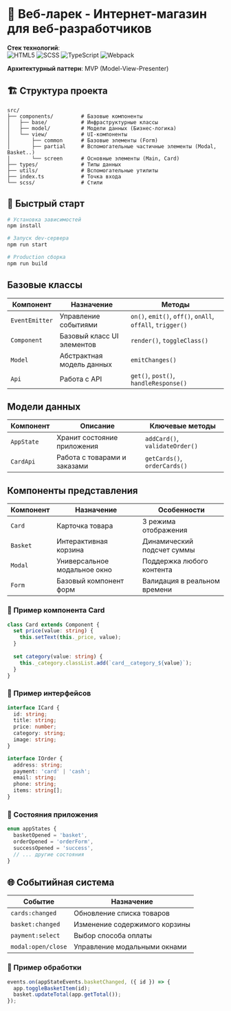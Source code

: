 



# 🛒 Веб-ларек - Интернет-магазин для веб-разработчиков

**Стек технологий**:  
![HTML5](https://img.shields.io/badge/-HTML5-E34F26?logo=html5&logoColor=white) 
![SCSS](https://img.shields.io/badge/-SCSS-CC6699?logo=sass&logoColor=white)
![TypeScript](https://img.shields.io/badge/-TypeScript-3178C6?logo=typescript&logoColor=white)
![Webpack](https://img.shields.io/badge/-Webpack-8DD6F9?logo=webpack&logoColor=black)

**Архитектурный паттерн**: MVP (Model-View-Presenter)

## 🏗 Структура проекта
```
src/
├── components/         # Базовые компоненты
│   ├── base/           # Инфраструктурные классы
│   ├── model/          # Модели данных (Бизнес-логика)
│   └── view/           # UI-компоненты
│       ├── common      # Базовые элементы (Form)
│       ├── partial     # Вспомогательные частичные элементы (Modal, Basket..)
│       └── screen      # Основные элементы (Main, Card)
├── types/              # Типы данных
├── utils/              # Вспомогательные утилиты
├── index.ts            # Точка входа
└── scss/               # Стили 
```

## 🚀 Быстрый старт

```bash
# Установка зависимостей
npm install

# Запуск dev-сервера
npm run start

# Production сборка
npm run build
```

## Базовые классы

| Компонент          | Назначение                          | Методы                     |
|--------------------|-------------------------------------|----------------------------|
| `EventEmitter`     | Управление событиями                | `on()`, `emit()`, `off()`, `onAll`, `offAll`, `trigger()`  |
| `Component`        | Базовый класс UI элементов          | `render()`, `toggleClass()`|
| `Model`            | Абстрактная модель данных           | `emitChanges()`            |
| `Api`              | Работа с API                        | `get()`, `post()`, `handleResponse()` |

## Модели данных

| Компонент       | Описание                              | Ключевые методы               |
|-----------------|---------------------------------------|-------------------------------|
| `AppState`      | Хранит состояние приложения          | `addCard()`, `validateOrder()`|
| `CardApi`       | Работа с товарами и заказами          | `getCards()`, `orderCards()`  |

## Компоненты представления

| Компонент       | Назначение                          | Особенности                  |
|-----------------|-------------------------------------|------------------------------|
| `Card`          | Карточка товара                     | 3 режима отображения         |
| `Basket`        | Интерактивная корзина               | Динамический подсчет суммы   |
| `Modal`         | Универсальное модальное окно        | Поддержка любого контента    |
| `Form`          | Базовый компонент форм              | Валидация в реальном времени |

### 🎯 Пример компонента Card

```typescript
class Card extends Component {
  set price(value: string) {
    this.setText(this._price, value); 
  }
  
  set category(value: string) {
    this._category.classList.add(`card__category_${value}`);
  }
}
```

### 🎯 Пример интерфейсов

```typescript
interface ICard {
  id: string;
  title: string;
  price: number;
  category: string;
  image: string;
}

interface IOrder {
  address: string;
  payment: 'card' | 'cash';
  email: string;
  phone: string;
  items: string[];
}
```

### 🎯 Состояния приложения

```typescript
enum appStates {
  basketOpened = 'basket',
  orderOpened = 'orderForm',
  successOpened = 'success',
  // ... другие состояния
}
```

## 🌐 Событийная система

| Событие                 | Назначение                                  |
|-------------------------|---------------------------------------------|
| `cards:changed`         | Обновление списка товаров                   |
| `basket:changed`        | Изменение содержимого корзины               |
| `payment:select`        | Выбор способа оплаты                        |
| `modal:open/close`      | Управление модальными окнами                |

### 🎯 Пример обработки

```typescript
events.on(appStateEvents.basketChanged, ({ id }) => {
  app.toggleBasketItem(id);
  basket.updateTotal(app.getTotal());
});
```
